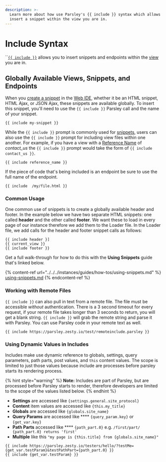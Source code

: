 ```yaml
---
description: >-
  Learn more about how use Parsley's {{ include }} syntax which allows you
  insert a snippet within the view you are in.
---
```


# Include Syntax

``[`{{ include }}`](https://zesty.org/services/web-engine/introduction-to-parsley/parsley-index#include) allows you to insert snippets and endpoints within the [view](https://zesty.org/services/web-engine/view-templating#what-are-views) you are in.

## Globally Available Views, Snippets, and Endpoints

When you [create a snippet](https://zesty.org/guides/using-snippets#creating-snippets) in the [Web IDE](https://zesty.org/services/manager-ui/editor), whether it be an HTML snippet, HTML Ajax, or JSON Ajax, these snippets are available globally. To insert this snippet, you'll need to use the `{{ include }}` Parsley call and the name of your snippet.

```
{{ include my-snippet }}
```

While the `{{ include }}` prompt is commonly used for [snippets](https://zesty.org/glossary#snippet), users can also use the `{{ include }}` prompt for including view files within one another. For example, if you have a view with a [Reference Name](https://zesty.org/glossary#parsley-reference-name) of _contact\_us_ the `{{ include }}` prompt would take the form of `{{ include contact_us }}`.

```
{{ include reference_name }}
```

If the piece of code that's being included is an endpoint be sure to use the full name of the endpoint.

```
{{ include  /my/file.html }}
```

### Common Usage

One common use of snippets is to create a globally available header and footer. In the example below we have two separate HTML snippets: one called **header** and the other called **footer**. We want these to load in every page of our instance therefore we add them to the Loader file. In the Loader file, we add calls for the header and footer snippet calls as follows:

```
{{ include header }]
{{ current_view }}
{{ include footer }}
```

Get a full walk-through for how to do this with the **Using Snippets** guide that's linked below.

{% content-ref url="../../../instances/guides/how-tos/using-snippets.md" %}
[using-snippets.md](../../../instances/guides/how-tos/using-snippets.md)
{% endcontent-ref %}

### Working with Remote Files

`{{ include }}` can also pull in text from a remote file. The file must be accessible _without_ authentication. There is a 3 second timeout for every request, if your remote file takes longer than 3 seconds to return, you will get a blank string. `{{ include }}` will grab the remote string and parse it with Parsley. You can use Parsley code in your remote text as well.

```
{{ include https://parsley.zesty.io/test/remoteinclude.parsley }}
```

### Using Dynamic Values in Includes

Includes make use dynamic reference to globals, settings, query parameters, path parts, post values, and `this` content values. The scope is limited to just those values because include are processes before parsley starts its rendering process.

{% hint style="warning" %}
**Note:** Includes are part of Parsley, but are processed before Parsley starts to render, therefore developers are limited to the scope of the values listed below.
{% endhint %}

* **Settings** are accessed like `{settings.general.site_protocol}`
* **Content** item values are accessed like `{this.my_title}`
* **Globals** are accessed like `{globals.site_name}`
* **Query Params** are accessed like **** `{query_param.key}` or `{get_var.key}`
* **Path Parts** accessed like **** `{path_part.0}`  e.g. `/first/part/  {path_part.0} returns 'first'`
* **Multiple** like this `"my page is {this.title} from {globals.site_name}"`

```
{{ include https://parsley.zesty.io/testers/hello/?testMe={get_var.testParam}&testPathPart={path_part.0} }}
{{ include {get_var.testParam} }}
```
